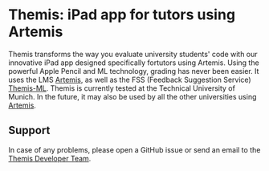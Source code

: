 # Themis: iPad app for tutors using Artemis

Themis transforms the way you evaluate university students' code with our innovative iPad app designed specifically fortutors using Artemis. Using the powerful Apple Pencil and ML technology, grading has never been easier.
It uses the LMS [Artemis](https://github.com/ls1intum/Artemis), as well as the FSS (Feedback Suggestion Service) [Themis-ML](https://github.com/ls1intum/Themis-ML). 
Themis is currently tested at the Technical University of Munich. In the future, it may also be used by all the other universities using [Artemis](https://github.com/ls1intum/Artemis).

## Support
In case of any problems, please open a GitHub issue or send an email to the [Themis Developer Team](mailto:ios2223cit.dse@xcit.tum.de).
